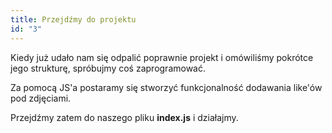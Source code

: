 ```yaml
---
title: Przejdźmy do projektu
id: "3"
---
```


Kiedy już udało nam się odpalić poprawnie projekt i omówiliśmy pokrótce jego strukturę, spróbujmy coś zaprogramować.

Za pomocą JS'a postaramy się stworzyć funkcjonalność dodawania like'ów pod zdjęciami.

Przejdźmy zatem do naszego pliku **index.js** i działajmy.
